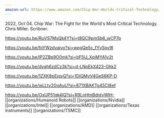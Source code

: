 ```yaml
---
amazon-url: https://www.amazon.com/Chip-War-Worlds-Critical-Technology/dp/1982172002
---
```

2022, Oct 04. Chip War: The Fight for the World's Most Critical Technology. Chris Miller. Scribner.  

https://youtu.be/RuVS7MsQk4Y?si=t8QC9pmSb6_wCP7p

https://youtu.be/foYWzdvajvo?si=wpgQe5c_fYySpv9l

https://youtu.be/lP2ZBp9O0mk?si=bF5lJ_XqiMYA1v2t

https://youtu.be/dvqh6zdCz3k?si=d-LNpEkX423-Ghk2

https://youtu.be/1ZXK8pEjqyQ?si=1DlQMyV4GeS6KP-D

https://youtu.be/wLLty2GoAuU?si=871XBAKTg45CI8ef

https://youtu.be/OxUP51qk4lQ?si=R9LnHtnBdntvWlH-
[[organizations/Humanoid Robots]]
[[organizations/Nvidia]]
[[organizations/Intel]]
[[organizations/AMD]]
[[organizations/Texas Instruments]]
[[organizations/TSMC]]
